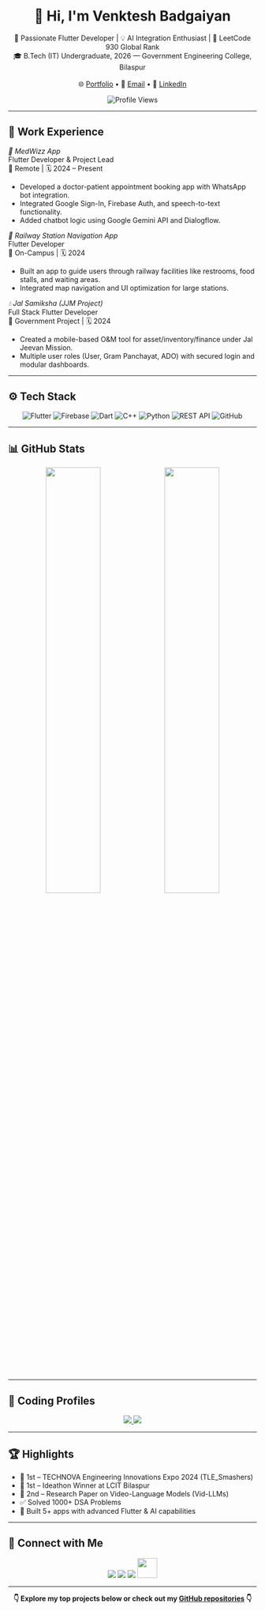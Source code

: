 <h1 align="center">👋 Hi, I'm Venktesh Badgaiyan</h1>

<p align="center">
  🚀 Passionate Flutter Developer | 💡 AI Integration Enthusiast | 🧠 LeetCode 930 Global Rank<br/>
  🎓 B.Tech (IT) Undergraduate, 2026 — Government Engineering College, Bilaspur<br/>
  <br/>
  🌐 <a href="https://venktesh-portfolio.vercel.app/">Portfolio</a> • 
  📧 <a href="mailto:venkteshbadgaiyan@gmail.com">Email</a> • 
  💼 <a href="https://www.linkedin.com/in/venkteshbadgaiyan/">LinkedIn</a>
</p>

<p align="center">
  <img src="https://komarev.com/ghpvc/?username=venkteshbadgaiyan&label=Profile+Views&color=brightgreen" alt="Profile Views" />
</p>

---

## 🧳 Work Experience

*📱 MedWizz App*  
Flutter Developer & Project Lead  
📍 Remote | 🗓 2024 – Present  
- Developed a doctor-patient appointment booking app with WhatsApp bot integration.
- Integrated Google Sign-In, Firebase Auth, and speech-to-text functionality.
- Added chatbot logic using Google Gemini API and Dialogflow.

*🚉 Railway Station Navigation App*  
Flutter Developer  
📍 On-Campus | 🗓 2024  
- Built an app to guide users through railway facilities like restrooms, food stalls, and waiting areas.
- Integrated map navigation and UI optimization for large stations.

*💧 Jal Samiksha (JJM Project)*  
Full Stack Flutter Developer  
📍 Government Project | 🗓 2024  
- Created a mobile-based O&M tool for asset/inventory/finance under Jal Jeevan Mission.
- Multiple user roles (User, Gram Panchayat, ADO) with secured login and modular dashboards.

---

## ⚙ Tech Stack

<p align="center"> 
  <img src="https://img.icons8.com/color/48/000000/flutter.png" title="Flutter" />
  <img src="https://img.icons8.com/color/48/000000/firebase.png" title="Firebase" />
  <img src="https://img.icons8.com/color/48/000000/dart.png" title="Dart" />
  <img src="https://img.icons8.com/color/48/000000/c-plus-plus-logo.png" title="C++" />
  <img src="https://img.icons8.com/color/48/000000/python.png" title="Python" />
  <img src="https://img.icons8.com/ios-filled/50/000000/api-settings.png" title="REST API" />
  <img src="https://img.icons8.com/color/48/000000/github.png" title="GitHub" />
</p>

---

## 📊 GitHub Stats

<p align="center">
  <img src="https://github-readme-stats.vercel.app/api?username=venkteshbadgaiyan&show_icons=true&theme=radical&hide_border=true" width="47%" />
  <img src="https://github-readme-streak-stats.herokuapp.com/?user=venkteshbadgaiyan&theme=radical&hide_border=true" width="47%" />
</p>

---

## 🧩 Coding Profiles

<p align="center">
  <a href="https://leetcode.com/venkteshbadgaiyan/" target="_blank">
    <img src="https://img.shields.io/badge/LeetCode-Global%20Rank%20930-orange?style=for-the-badge&logo=LeetCode&logoColor=white" />
  </a>
  <a href="https://github.com/venkteshbadgaiyan" target="_blank">
    <img src="https://img.shields.io/badge/GitHub-300%2B_commits-black?style=for-the-badge&logo=GitHub&logoColor=white" />
  </a>
</p>

---

## 🏆 Highlights

- 🥇 1st – TECHNOVA Engineering Innovations Expo 2024 (TLE_Smashers)
- 🥇 1st – Ideathon Winner at LCIT Bilaspur
- 🥈 2nd – Research Paper on Video-Language Models (Vid-LLMs)
- ✅ Solved 1000+ DSA Problems
- 📱 Built 5+ apps with advanced Flutter & AI capabilities

---

## 🔗 Connect with Me

<p align="center">
  <a href="https://www.linkedin.com/in/venkteshbadgaiyan/"><img src="https://img.icons8.com/color/48/000000/linkedin.png"/></a>
  <a href="mailto:venkteshbadgaiyan@gmail.com"><img src="https://img.icons8.com/color/48/000000/gmail--v1.png"/></a>
  <a href="https://github.com/venkteshbadgaiyan"><img src="https://img.icons8.com/ios-glyphs/48/ffffff/github.png"/></a>
  <a href="https://leetcode.com/venkteshbadgaiyan/"><img src="https://upload.wikimedia.org/wikipedia/commons/1/19/LeetCode_logo_black.png" width="40"/></a>
</p>

---

<p align="center">
  <b>👇 Explore my top projects below or check out my <a href="https://github.com/venkteshbadgaiyan?tab=repositories">GitHub repositories</a> 👇</b>
</p>
